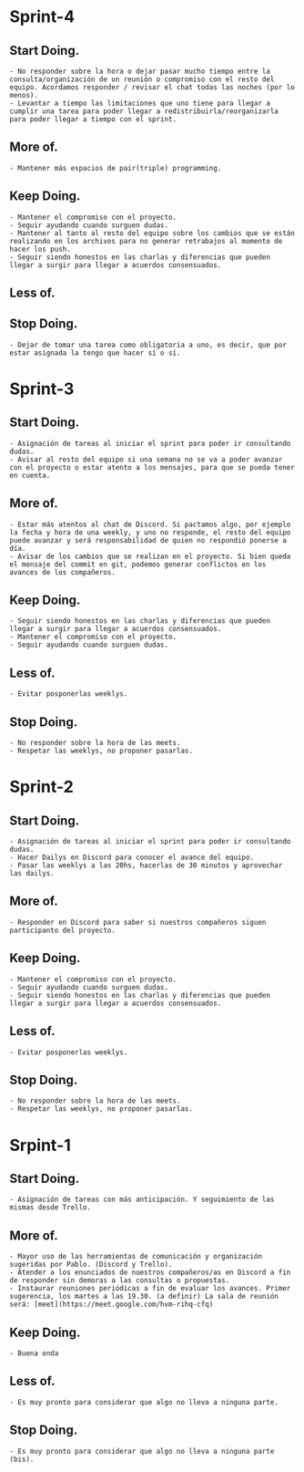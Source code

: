# Sprint-4

## Start Doing.

    - No responder sobre la hora o dejar pasar mucho tiempo entre la consulta/organización de un reunión o compromiso con el resto del equipo. Acordamos responder / revisar el chat todas las noches (por lo menos).
    - Levantar a tiempo las limitaciones que uno tiene para llegar a cumplir una tarea para poder llegar a redistribuirla/reorganizarla para poder llegar a tiempo con el sprint.

## More of.

    - Mantener más espacios de pair(triple) programming.

## Keep Doing.

    - Mantener el compromiso con el proyecto.
    - Seguir ayudando cuando surguen dudas.
    - Mantener al tanto al resto del equipo sobre los cambios que se están realizando en los archivos para no generar retrabajos al momento de hacer los push.
    - Seguir siendo honestos en las charlas y diferencias que pueden llegar a surgir para llegar a acuerdos consensuados.

## Less of.

## Stop Doing.
    - Dejar de tomar una tarea como obligatoria a uno, es decir, que por estar asignada la tengo que hacer sí o sí.
# Sprint-3

## Start Doing.

    - Asignación de tareas al iniciar el sprint para poder ir consultando dudas.
    - Avisar al resto del equipo si una semana no se va a poder avanzar con el proyecto o estar atento a los mensajes, para que se pueda tener en cuenta.

## More of.

    - Estar más atentos al chat de Discord. Si pactamos algo, por ejemplo la fecha y hora de una weekly, y uno no responde, el resto del equipo puede avanzar y será responsabilidad de quien no respondió ponerse a día.
    - Avisar de los cambios que se realizan en el proyecto. Si bien queda el mensaje del commit en git, podemos generar conflictos en los avances de los compañeros.

## Keep Doing.

    - Seguir siendo honestos en las charlas y diferencias que pueden llegar a surgir para llegar a acuerdos consensuados.
    - Mantener el compromiso con el proyecto.
    - Seguir ayudando cuando surguen dudas.

## Less of.

    - Evitar posponerlas weeklys.

## Stop Doing.

    - No responder sobre la hora de las meets.
    - Respetar las weeklys, no proponer pasarlas.

# Sprint-2

## Start Doing.

    - Asignación de tareas al iniciar el sprint para poder ir consultando dudas.
    - Hacer Dailys en Discord para conocer el avance del equipo.
    - Pasar las weeklys a las 20hs, hacerlas de 30 minutos y aprovechar las dailys.

## More of.

    - Responder en Discord para saber si nuestros compañeros siguen participanto del proyecto.

## Keep Doing.

    - Mantener el compromiso con el proyecto.
    - Seguir ayudando cuando surguen dudas.
    - Seguir siendo honestos en las charlas y diferencias que pueden llegar a surgir para llegar a acuerdos consensuados.

## Less of.

    - Evitar posponerlas weeklys.

## Stop Doing.

    - No responder sobre la hora de las meets.
    - Respetar las weeklys, no proponer pasarlas.

# Srpint-1

## Start Doing.

    - Asignación de tareas con más anticipación. Y seguimiento de las mismas desde Trello.

## More of.

    - Mayor uso de las herramientas de comunicación y organización sugeridas por Pablo. (Discord y Trello).
    - Atender a los enunciados de nuestros compañeros/as en Discord a fin de responder sin demoras a las consultas o propuestas.
    - Instaurar reuniones periódicas a fin de evaluar los avances. Primer sugerencia, los martes a las 19.30. (a definir) La sala de reunión será: [meet](https://meet.google.com/hvm-rihq-cfq)

## Keep Doing.

    - Buena onda

## Less of.

    - Es muy pronto para considerar que algo no lleva a ninguna parte.

## Stop Doing.

    - Es muy pronto para considerar que algo no lleva a ninguna parte (bis).
